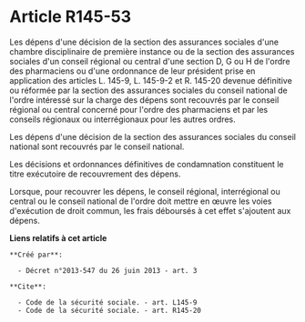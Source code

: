 # Article R145-53

Les dépens d'une décision de la section des assurances sociales d'une chambre disciplinaire de première instance ou de la
section des assurances sociales d'un conseil régional ou central d'une section D, G ou H de l'ordre des pharmaciens ou d'une
ordonnance de leur président prise en application des articles L. 145-9, L. 145-9-2 et R. 145-20 devenue définitive ou
réformée par la section des assurances sociales du conseil national de l'ordre intéressé sur la charge des dépens sont
recouvrés par le conseil régional ou central concerné pour l'ordre des pharmaciens et par les conseils régionaux ou
interrégionaux pour les autres ordres. 

Les dépens d'une décision de la section des assurances sociales du conseil national sont recouvrés par le conseil national. 

Les décisions et ordonnances définitives de condamnation constituent le titre exécutoire de recouvrement des dépens. 

Lorsque, pour recouvrer les dépens, le conseil régional, interrégional ou central ou le conseil national de l'ordre doit
mettre en œuvre les voies d'exécution de droit commun, les frais déboursés à cet effet s'ajoutent aux dépens.

**Liens relatifs à cet article**

	**Créé par**:

	  - Décret n°2013-547 du 26 juin 2013 - art. 3

	**Cite**:

	  - Code de la sécurité sociale. - art. L145-9
	  - Code de la sécurité sociale. - art. R145-20
